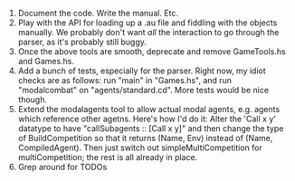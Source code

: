 1. Document the code. Write the manual. Etc.
2. Play with the API for loading up a .au file and fiddling with the objects
   manually. We probably don't want *all* the interaction to go through the
   parser, as it's probably still buggy.
3. Once the above tools are smooth, deprecate and remove GameTools.hs and
   Games.hs.
4. Add a bunch of tests, especially for the parser. Right now, my idiot checks
   are as follows: run "main" in "Games.hs", and run "modalcombat" on
   "agents/standard.cd". More tests would be nice though.
5. Extend the modalagents tool to allow actual modal agents, e.g. agents which
   reference other agetns. Here's how I'd do it: Alter the 'Call x y' datatype
   to have "callSubagents :: [Call x y]" and then change the type of
   BuildCompetition so that it returns (Name, Env) instead of (Name,
   CompiledAgent). Then just switch out simpleMultiCompetition for
   multiCompetition; the rest is all already in place.
6. Grep around for TODOs
